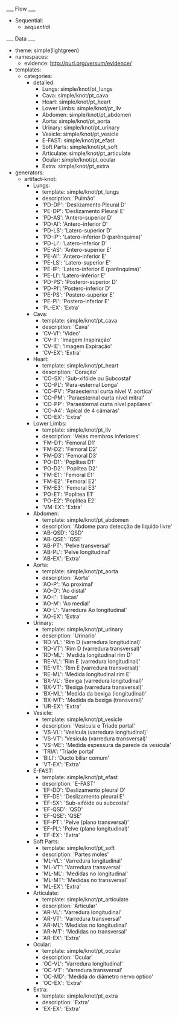 ___ Flow ___

* Sequential:
  * _sequential_

___ Data ___

* theme: simple(lightgreen)
* namespaces:
  * evidence: http://purl.org/versum/evidence/
* templates:
  * categories:
    * detailed:
      * Lungs: simple/knot/pt_lungs
      * Cava: simple/knot/pt_cava
      * Heart: simple/knot/pt_heart
      * Lower Limbs: simple/knot/pt_llv
      * Abdomen: simple/knot/pt_abdomen
      * Aorta: simple/knot/pt_aorta
      * Urinary: simple/knot/pt_urinary
      * Vesicle: simple/knot/pt_vesicle
      * E-FAST: simple/knot/pt_efast
      * Soft Parts: simple/knot/pt_soft
      * Articulate: simple/knot/pt_articulate
      * Ocular: simple/knot/pt_ocular
      * Extra: simple/knot/pt_extra
* generators:
  * artifact-knot:
    * Lungs:
      * template: simple/knot/pt_lungs
      * description: 'Pulmão'
      * 'PD-DP': 'Deslizamento Pleural D'
      * 'PE-DP': 'Deslizamento Pleural E'
      * 'PD-AS': 'Antero-superior D'
      * 'PD-AI': 'Antero-inferior D'
      * 'PD-LS': 'Latero-superior D'
      * 'PD-IP': 'Latero-inferior D (parênquima)'
      * 'PD-LI': 'Latero-inferior D'
      * 'PE-AS': 'Antero-superior E'
      * 'PE-AI': 'Antero-inferior E'
      * 'PE-LS': 'Latero-superior E'
      * 'PE-IP': 'Latero-inferior E (parênquima)'
      * 'PE-LI': 'Latero-inferior E'
      * 'PD-PS': 'Posteror-superior D'
      * 'PD-PI': 'Postero-inferior D'
      * 'PE-PS': 'Postero-superior E'
      * 'PE-PI': 'Postero-inferior E'
      * 'PL-EX': 'Extra'
    * Cava:
      * template: simple/knot/pt_cava
      * description: 'Cava'
      * 'CV-VI': 'Video'
      * 'CV-II': 'Imagem Inspiração'
      * 'CV-IE': 'Imagem Expiração'
      * 'CV-EX': 'Extra'
    * Heart:
      * template: simple/knot/pt_heart
      * description: 'Coração'
      * 'CO-SX': 'Sub-xifóide ou Subcostal'
      * 'CO-PL': 'Para-esternal Longa'
      * 'CO-PV': 'Paraesternal curta nível V. aortica'
      * 'CO-PM': 'Paraesternal curta nível mitral'
      * 'CO-PP': 'Paraesternal curta nível papilares'
      * 'CO-A4': 'Apical de 4 câmaras'
      * 'CO-EX': 'Extra'
    * Lower Limbs:
      * template: simple/knot/pt_llv
      * description: 'Veias membros inferiores'
      * 'FM-D1': 'Femoral D1'
      * 'FM-D2': 'Femoral D2'
      * 'FM-D3': 'Femoral D3'
      * 'PO-D1': 'Poplitea D1'
      * 'PO-D2': 'Poplitea D2'
      * 'FM-E1': 'Femoral E1'
      * 'FM-E2': 'Femoral E2'
      * 'FM-E3': 'Femoral E3'
      * 'PO-E1': 'Poplitea E1'
      * 'PO-E2': 'Poplitea E2'
      * 'VM-EX': 'Extra'
    * Abdomen:
      * template: simple/knot/pt_abdomen
      * description: 'Abdome para detecção de liquido livre'
      * 'AB-QSD': 'QSD'
      * 'AB-QSE': 'QSE'
      * 'AB-PT': 'Pelve transversal'
      * 'AB-PL': 'Pelve longitudinal'
      * 'AB-EX': 'Extra'
    * Aorta:
      * template: simple/knot/pt_aorta
      * description: 'Aorta'
      * 'AO-P': 'Ao proximal'
      * 'AO-D': 'Ao distal'
      * 'AO-I': 'Ilíacas'
      * 'AO-M': 'Ao medial'
      * 'AO-L': 'Varredura Ao longitudinal'
      * 'AO-EX': 'Extra'
    * Urinary:
      * template: simple/knot/pt_urinary
      * description: 'Urinario'
      * 'RD-VL': 'Rim D (varredura longitudinal)'
      * 'RD-VT': 'Rim D (varredura transversal)'
      * 'RD-ML': 'Medida longitudinal rim D'
      * 'RE-VL': 'Rim E (varredura longitudinal)'
      * 'RE-VT': 'Rim E (varredura transversal)'
      * 'RE-ML': 'Medida longitudinal rim E'
      * 'BX-VL': 'Bexiga (varredura longitudinal)'
      * 'BX-VT': 'Bexiga (varredura transversal)'
      * 'BX-ML': 'Medida da bexiga (longitudinal)'
      * 'BX-MT': 'Medida da bexiga (transveral)'
      * 'UR-EX': 'Extra'
    * Vesicle:
      * template: simple/knot/pt_vesicle
      * description: 'Vesicula e Tríade portal'
      * 'VS-VL': 'Vesícula (varredura longitudinal)'
      * 'VS-VT': 'Vesícula (varredura transversal)'
      * 'VS-ME': 'Medida espessura da parede da vesícula'
      * 'TRIA': 'Tríade portal'
      * 'BILI': 'Ducto biliar comum'
      * 'VT-EX': 'Extra'
    * E-FAST:
      * template: simple/knot/pt_efast
      * description: 'E-FAST'
      * 'EF-DD': 'Deslizamento pleural D'
      * 'EF-DE': 'Deslizamento pleural E'
      * 'EF-SX': 'Sub-xifóide ou subcostal'
      * 'EF-QSD': 'QSD'
      * 'EF-QSE': 'QSE'
      * 'EF-PT': 'Pelve (plano transversal)'
      * 'EF-PL': 'Pelve (plano longitudinal)'
      * 'EF-EX': 'Extra'
    * Soft Parts:
      * template: simple/knot/pt_soft
      * description: 'Partes moles'
      * 'ML-VL': 'Varredura longitudinal'
      * 'ML-VT': 'Varredura transversal'
      * 'ML-ML': 'Medidas no longitudinal'
      * 'ML-MT': 'Medidas no transversal'
      * 'ML-EX': 'Extra'
    * Articulate:
      * template: simple/knot/pt_articulate
      * description: 'Articular'
      * 'AR-VL': 'Varredura longitudinal'
      * 'AR-VT': 'Varredura transversal'
      * 'AR-ML': 'Medidas no longitudinal'
      * 'AR-MT': 'Medidas no transversal'
      * 'AR-EX': 'Extra'
    * Ocular:
      * template: simple/knot/pt_ocular
      * description: 'Ocular'
      * 'OC-VL': 'Varredura longitudinal'
      * 'OC-VT': 'Varredura transversal'
      * 'OC-MD': 'Medida do diâmetro nervo óptico'
      * 'OC-EX': 'Extra'
    * Extra:
      * template: simple/knot/pt_extra
      * description: 'Extra'
      * 'EX-EX': 'Extra'
